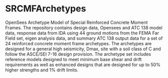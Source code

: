 # SRCMFArchetypes
OpenSees Archetype Model of Special Reinforced Concrete Moment Frames. The repository contains design data, Opensees and ATC 138 model data, response data from IDA using 44 ground motions from the FEMA Far Field set, eigen analysis data, and summary ATC 138 output data for a set of 24 reinforced concrete moment frame archetypes. The archetypes are designed for a general high seismicity, Dmax, site with a soil class of C and follow the ASCE/SEI 7-16 design provision. The archetype set includes reference models designed to meet minimum base shear and drift requirements as well as enhanced designs that are designed for up to 50% higher strengths and 1% drift limits.
